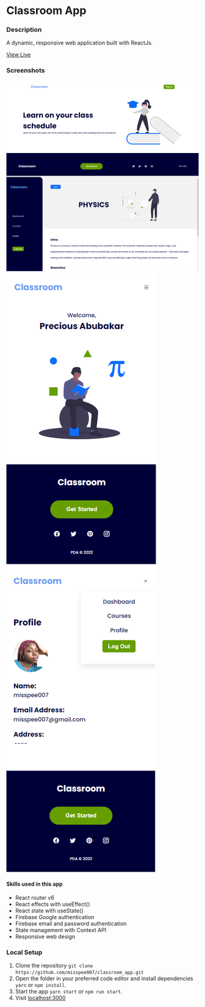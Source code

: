 # Classroom App

### Description
A dynamic, responsive web application built with ReactJs. 

[View Live](https://misspee007.github.io/classroom_app/)

### Screenshots

![](https://github.com/misspee007/classroom_app/blob/main/public/Screenshot_d_1.png)
![](https://github.com/misspee007/classroom_app/blob/main/public/Screenshot_d_4.png)
![](https://github.com/misspee007/classroom_app/blob/main/public/Screenshot_m_2.png)
![](https://github.com/misspee007/classroom_app/blob/main/public/Screenshot_m_4.png)

#### Skills used in this app

- React router v6
- React effects with useEffect()
- React state with useState()
- Firebase Google authentication
- Firebase email and password authentication
- State management with Context API
- Responsive web design

### Local Setup
1. Clone the repository `git clone https://github.com/misspee007/classroom_app.git`
3. Open the folder in your preferred code editor and install dependencies `yarn` or `npm install`.
4. Start the app `yarn start` or `npm run start`.
5. Visit [localhost:3000](http://localhost:3000)

